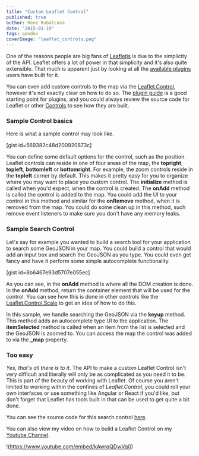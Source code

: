 ```yaml
---
title: "Custom Leaflet Control"
published: true
author: Rene Rubalcava
date: "2015-01-19"
tags: geodev
coverImage: "leaflet_controls.png"
---
```


One of the reasons people are big fans of [Leafletjs](http://leafletjs.com/) is due to the simplicity of the API. Leaflet offers a lot of power in that simplicity and it's also quite extensible. That much is apparent just by looking at all the [available plugins](http://leafletjs.com/plugins.html) users have built for it.

You can even add custom controls to the map via the [Leaflet.Control](http://leafletjs.com/reference.html#control), however it's not exactly clear on how to do so. The [plugin guide](https://github.com/Leaflet/Leaflet/blob/master/PLUGIN-GUIDE.md) is a good starting point for plugins, and you could always review the source code for Leaflet or other [Controls](https://github.com/perliedman/leaflet-control-geocoder) to see how they are built.

### Sample Control basics

Here is what a sample control may look like.

[gist id=569382c48d200920873c]

You can define some default options for the control, such as the position. Leaflet controls can reside in one of four areas of the map, the **topright**, **topleft**, **bottomleft** or **bottomright**. For example, the zoom controls reside in the **topleft** corner by default. This makes it pretty easy for you to organize where you may want to place you custom control. The **initialize** method is called when you'd expect, when the control is created. The **onAdd** method is called the control is added to the map. You could add the UI to your control in this method and similar for the **onRemove** method, when it is removed from the map. You could do some clean up in this method, such remove event listeners to make sure you don't have any memory leaks.

### Sample Search Control

Let's say for example you wanted to build a search tool for your application to search some GeoJSON in your map. You could build a control that would add an input box and search the GeoJSON as you type. You could even get fancy and have it perform some simple autocomplete functionality.

[gist id=8b6467e93d5707e055ec]

As you can see, in the **onAdd** method is where all the DOM creation is done. In the **onAdd** method, return the container element that will be used for the control. You can see how this is done in other controls like the [Leaflet.Control.Scale](https://github.com/Leaflet/Leaflet/blob/8a33e94c0e56634a749f378256905e9e23243483/src/control/Control.Scale.js) to get an idea of how to do this.

In this sample, we handle searching the GeoJSON via the **keyup** method. This method adds an autocomplete type UI to the application. The **itemSelected** method is called when an item from the list is selected and the GeoJSON is zoomed to. You can access the map the control was added to via the **\_map** property.

### Too easy

_Yes, that's all there is to it_. The API to make a custom Leaflet Control isn't very difficult and literally will only be as complicated as you need it to be. This is part of the beauty of working with Leaflet. Of course you aren't limited to working within the confines of _Leaflet.Control_, you could roll your own interfaces or use something like Angular or React if you'd like, but don't forget that Leaflet has tools built in that can be used to get quite a bit done.

You can see the source code for this search control [here](https://github.com/odoe/leaflet-control-sample).

You can also view my video on how to build a Leaflet Control on my [Youtube Channel](https://www.youtube.com/watch?v=kAwrqQDwVq0).

!(https://www.youtube.com/embed/kAwrqQDwVq0)
